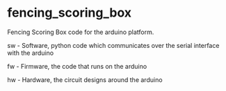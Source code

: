 fencing_scoring_box
===================

Fencing Scoring Box code for the arduino platform.

sw - Software, python code which communicates over the serial interface with the arduino

fw - Firmware, the code that runs on the arduino

hw - Hardware, the circuit designs around the arduino
